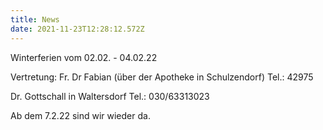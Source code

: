 ```yaml
---
title: News
date: 2021-11-23T12:28:12.572Z
---
```

Winterferien vom 02.02. - 04.02.22

Vertretung: Fr. Dr Fabian (über der Apotheke in Schulzendorf) Tel.: 42975

Dr. Gottschall in Waltersdorf Tel.: 030/63313023

Ab dem 7.2.22 sind wir wieder da.
